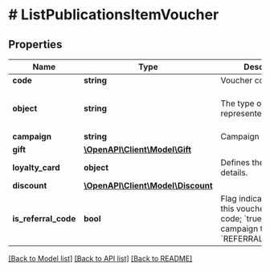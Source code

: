 # # ListPublicationsItemVoucher

## Properties

Name | Type | Description | Notes
------------ | ------------- | ------------- | -------------
**code** | **string** | Voucher code. | [optional]
**object** | **string** | The type of the object represented by JSON. | [optional] [default to 'voucher']
**campaign** | **string** | Campaign name | [optional]
**gift** | [**\OpenAPI\Client\Model\Gift**](Gift.md) |  | [optional]
**loyalty_card** | **object** | Defines the loyalty card details. | [optional]
**discount** | [**\OpenAPI\Client\Model\Discount**](Discount.md) |  | [optional]
**is_referral_code** | **bool** | Flag indicating whether this voucher is a referral code; &#x60;true&#x60; for campaign type &#x60;REFERRAL_PROGRAM&#x60;. | [optional]

[[Back to Model list]](../../README.md#models) [[Back to API list]](../../README.md#endpoints) [[Back to README]](../../README.md)
